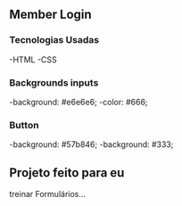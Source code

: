 ## Member Login

### Tecnologias Usadas
-HTML
-CSS

### Backgrounds inputs
-background: #e6e6e6;
-color: #666;

### Button
-background: #57b846;
-background: #333;

## Projeto feito para eu 
   treinar Formulários...
